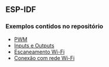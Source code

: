 ## ESP-IDF 

### Exemplos contidos no repositório
- [PWM](./PWM)
- [Inputs e Outputs](./inputs_outputs)
- [Escaneamento Wi-Fi](./wifi_scan)
- [Conexão com rede Wi-Fi](./wifi_connect)